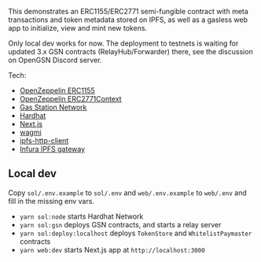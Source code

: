 This demonstrates an ERC1155/ERC2771 semi-fungible contract with meta transactions and token metadata stored on IPFS, as well as a gasless web app to initialize, view and mint new tokens.

Only local dev works for now. The deployment to testnets is waiting for updated 3.x GSN contracts (RelayHub/Forwarder) there, see the discussion on OpenGSN Discord server.

Tech:

- [OpenZeppelin ERC1155](https://docs.openzeppelin.com/contracts/4.x/api/token/erc1155)
- [OpenZeppelin ERC2771Context](https://docs.openzeppelin.com/contracts/4.x/api/metatx)
- [Gas Station Network](https://opengsn.org)
- [Hardhat](https://hardhat.org/)
- [Next.js](https://nextjs.org/)
- [wagmi](https://wagmi.sh/)
- [ipfs-http-client](https://github.com/ipfs/js-ipfs/tree/master/packages/ipfs-http-client)
- [Infura IPFS gateway](https://infura.io/product/ipfs)

## Local dev

Copy `sol/.env.example` to `sol/.env` and `web/.env.example` to `web/.env` and fill in the missing env vars.

- `yarn sol:node` starts Hardhat Network
- `yarn sol:gsn` deploys GSN contracts, and starts a relay server
- `yarn sol:deploy:localhost` deploys `TokenStore` and `WhitelistPaymaster` contracts
- `yarn web:dev` starts Next.js app at `http://localhost:3000`

